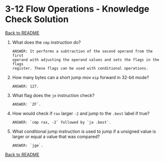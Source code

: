 
# 3-12 Flow Operations - Knowledge Check Solution

[Back to README](README.md)

1. What does the `cmp` instruction do?
    ```
    ANSWER: It performs a subtraction of the second operand from the first 
    operand with adjusting the operand values and sets the flags in the flags 
    register. These flags can be used with conditional operations.
    ```

2. How many bytes can a short jump mov `eip` forward in 32-bit mode?
    ```
    ANSWER: 127.
    ```

3. What flag does the `je` instruction check?
    ```
    ANSWER: `ZF`.
    ```

4. How would check if `rax` larger `-2` and jump to the `.best` label if true?
    ```
    ANSWER: `cmp rax, -2` followed by `ja .best`.
    ```

5. What conditional jump instruction is used to jump if a unsigned value is 
larger or equal a value that was compared?
    ```
    ANSWER: `jge`.
    ```

[Back to README](README.md)


<!--- End of file. --->
